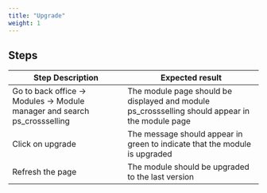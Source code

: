 ```yaml
---
title: "Upgrade"
weight: 1
---
```

## Steps
| Step Description | Expected result |
| ----- | ----- |
| Go to back office -> Modules -> Module manager and search ps_crossselling | The module page should be displayed and module ps_crossselling should appear in the module page |
| Click on upgrade | The message should appear in green to indicate that the module is upgraded |
| Refresh the page | The module should be upgraded to the last version |
